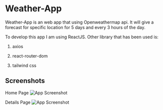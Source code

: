 # Weather-App

Weather-App is an web app that using Openweathermap api. It will give a forecast for specific location for 5 days and every 3 hours of the day.

To develop this app I am using ReactJS. Other library that has been used is:

1. axios

2. react-router-dom

3. tailwind css

## Screenshots

Home Page
![App Screenshot](https://drive.google.com/file/d/1yhNr2CABDEl9y_GIvgJCLdI1YEjs6QS0/view?usp=share_link)

Details Page
![App Screenshot](https://drive.google.com/file/d/1yhNr2CABDEl9y_GIvgJCLdI1YEjs6QS0/view?usp=share_link)
